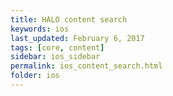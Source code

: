 ```yaml
---
title: HALO content search
keywords: ios
last_updated: February 6, 2017
tags: [core, content]
sidebar: ios_sidebar
permalink: ios_content_search.html
folder: ios
---
```


